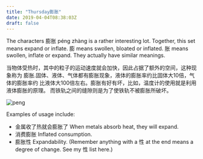 ```yaml
---
title: "Thursday膨胀"
date: 2019-04-04T08:38:03Z
draft: false
---
```


The characters 膨胀 péng zhàng is a rather interesting lot. Together, this set
means expand or inflate. 膨 means swollen, bloated or inflated. 胀 means swollen,
inflate or expand. They actually have similar meanings.

当物体受热时，其中的粒子的运动速度就会加快，因此占据了额外的空间，这种现象称为
膨胀.固体、液体、气体都有膨胀现象，液体的膨胀率约比固体大10倍，气体的膨胀率约
比液体大100倍左右。膨胀有好有坏，比如，温度计的使用就是利用液体膨胀的原理。
而铁轨之间的缝隙则是为了使铁轨不被膨胀所破坏。

![peng](https://gss0.bdstatic.com/94o3dSag_xI4khGkpoWK1HF6hhy/baike/w%3D268%3Bg%3D0/sign=aa59a36a3b2ac65c67056175c3c9d52c/9f510fb30f2442a749ed82afdf43ad4bd01302dc.jpg)

Examples of usage include:

* 金属收了热就会膨胀了 When metals absorb heat, they will expand.
* 消费膨胀 Inflated consumption.
* 膨胀性 Expandability. (Remember anything with a 性 at the end means
  a degree of change. See my 性 list here.)
